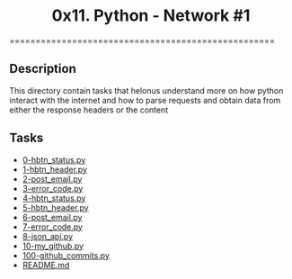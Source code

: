 <center><h1>0x11. Python - Network #1</h1></center>
===================================================

## Description
This directory contain tasks that helonus understand more on how
python interact with the internet and how to parse requests and obtain data
from either the response headers or the content


## Tasks
* [0-hbtn_status.py](0-hbtn_status.py)
* [1-hbtn_header.py](1-hbtn_header.py)
* [2-post_email.py](2-post_email.py)
* [3-error_code.py](3-error_code.py)
* [4-hbtn_status.py](4-hbtn_status.py)
* [5-hbtn_header.py](5-hbtn_header.py)
* [6-post_email.py](6-post_email.py)
* [7-error_code.py](7-error_code.py)
* [8-json_api.py](8-json_api.py)
* [10-my_github.py](10-my_github.py)
* [100-github_commits.py](100-github_commits.py)
* [README.md](README.md)
